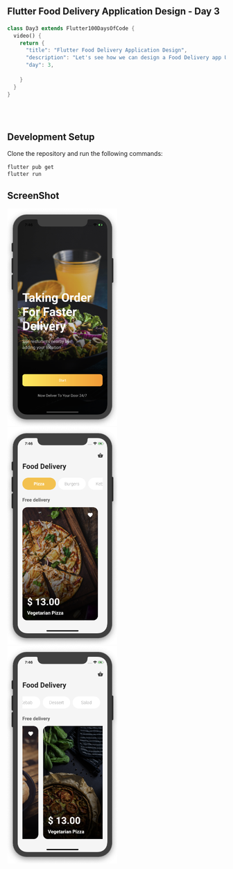## Flutter Food Delivery Application Design - Day 3

```dart
class Day3 extends Flutter100DaysOfCode {
  video() {
    return {
      "title": "Flutter Food Delivery Application Design",
      "description": "Let's see how we can design a Food Delivery app UI and add some animation.",
      "day": 3,
    
    }
  }
}
```


<br>


<br>

## Development Setup
Clone the repository and run the following commands:
```
flutter pub get
flutter run
```


## ScreenShot

<img src="assets/screenshot/one.png" height="500em" /><img src="assets/screenshot/two.png" height="500em" /><img src="assets/screenshot/three.png" height="500em" />



